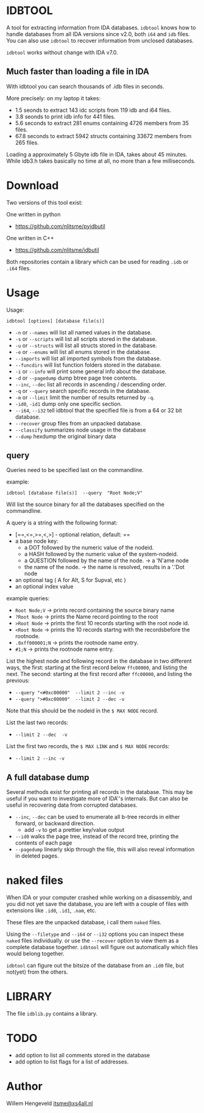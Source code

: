 IDBTOOL
=======

A tool for extracting information from IDA databases.
`idbtool` knows how to handle databases from all IDA versions since v2.0, both `i64` and `idb` files.
You can also use `idbtool` to recover information from unclosed databases.

`idbtool` works without change with IDA v7.0.


Much faster than loading a file in IDA
--------------------------------------

With idbtool you can search thousands of .idb files in seconds.

More precisely: on my laptop it takes:

 *  1.5 seonds to extract 143 idc scripts from 119 idb and i64 files.
 *  3.8 seonds to print idb info for 441 files.
 *  5.6 seconds to extract 281 enums containing 4726 members from 35 files.
 * 67.8 seconds to extract 5942 structs containing 33672 members from 265 files.

Loading a approximately 5 Gbyte idb file in IDA, takes about 45 minutes.
While idb3.h takes basically no time at all, no more than a few milliseconds.



Download
========

Two versions of this tool exist:

One written in python
 * https://github.com/nlitsme/pyidbutil

One written in C++
 * https://github.com/nlitsme/idbutil

Both repositories contain a library which can be used for reading `.idb` or `.i64` files.


Usage
=====

Usage: 

    idbtool [options] [database file(s)]

 * `-n` or `--names`  will list all named values in the database.
 * `-s` or `--scripts` will list all scripts stored in the database.
 * `-u` or `--structs` will list all structs stored in the database.
 * `-e` or `--enums` will list all enums stored in the database.
 * `--imports` will list all imported symbols from the database.
 * `--funcdirs` will list function folders stored in the database.
 * `-i` or `--info` will print some general info about the database. 
 * `-d` or `--pagedump`  dump btree page tree contents.
 * `--inc`, `--dec` list all records in ascending / descending order.
 * `-q` or `--query` search specific records in the database.
 * `-m` or `--limit` limit the number of results returned by `-q`.
 * `-id0`, `-id1` dump only one specific section.
 * `--i64`, `--i32` tell idbtool that the specified file is from a 64 or 32 bit database.
 * `--recover` group files from an unpacked database.
 * `--classify` summarizes node usage in the database
 * `--dump`  hexdump the original binary data

query
-----

Queries need to be specified last on the commandline.

example:

    idbtool [database file(s)]  --query  "Root Node;V"

Will list the source binary for all the databases specified on the commandline.

A query is a string with the following format:

 * [==,<=,>=,<,>]  - optional relation, default: ==
 * a base node key:
    * a DOT followed by the numeric value of the nodeid.
    * a HASH followed by the numeric value of the system-nodeid.
    * a QUESTION followed by the name of the node. -> a 'N'ame node
    * the name of the node.  -> the name is resolved, results in a '.'Dot node
 * an optional tag ( A for Alt, S for Supval, etc )
 * an optional index value

example queries:
 * `Root Node;V` -> prints record containing the source binary name
 * `?Root Node` -> prints the Name record pointing to the root
 * `>Root Node` -> prints the first 10 records starting with the root node id.
 * `<Root Node` -> prints the 10 records startng with the recordsbefore the rootnode.
 * `.0xff000001;N` -> prints the rootnode name entry.
 * `#1;N` -> prints the rootnode name entry.

List the highest node and following record in the database in two different ways,
the first: starting at the first record below `ffc00000`, and listing the next.
The second: starting at the first record after `ffc00000`, and listing the previous:
 * `--query "<#0xc00000"  --limit 2 --inc -v`
 * `--query ">#0xc00000"  --limit 2 --dec -v`

Note that this should be the nodeid in the `$ MAX NODE` record.

List the last two records:
 * `--limit 2 --dec  -v`

List the first two records, the `$ MAX LINK` and `$ MAX NODE` records:
 * `--limit 2 --inc -v`


A full database dump
--------------------

Several methods exist for printing all records in the database. This may be useful if
you want to investigate more of IDA''s internals. But can also be useful in recovering
data from corrupted databases.

 * `--inc`, `--dec` can be used to enumerate all b-tree records in either forward, or backward direction.
    * add `-v` to get a prettier key/value output
 * `--id0`  walks the page tree, instead of the record tree, printing the contents of each page
 * `--pagedump` linearly skip through the file, this will also reveal information in deleted pages.

naked files
===========

When IDA or your computer crashed while working on a disassembly, and you did not yet save the database,
you are left with a couple of files with extensions like `.id0`, `.id1`, `.nam`, etc.

These files are the unpacked database, i call them `naked` files.

Using the `--filetype` and `--i64` or `--i32` options you can inspect these `naked` files individually.
or use the `--recover` option to view them as a complete database together.
`idbtool` will figure out automatically which files would belong together.

`idbtool` can figure out the bitsize of the database from an `.id0` file, but not(yet) from the others.


LIBRARY
=======

The file `idblib.py` contains a library.


TODO
====

 * add option to list all comments stored in the database
 * add option to list flags for a list of addresses.

Author
======

Willem Hengeveld <itsme@xs4all.nl>

